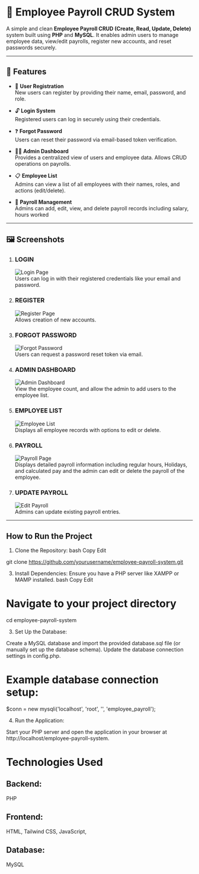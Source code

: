 # 🧾 Employee Payroll CRUD System

A simple and clean **Employee Payroll CRUD (Create, Read, Update, Delete)** system built using **PHP** and **MySQL**. It enables admin users to manage employee data, view/edit payrolls, register new accounts, and reset passwords securely.

---

## 🚀 Features

- 🔐 **User Registration**  
  New users can register by providing their name, email, password, and role.

- 🔓 **Login System**  
  Registered users can log in securely using their credentials.

- ❓ **Forgot Password**  
  Users can reset their password via email-based token verification.

- 🧑‍💼 **Admin Dashboard**  
  Provides a centralized view of users and employee data. Allows CRUD operations on payrolls.

- 📋 **Employee List**  
  Admins can view a list of all employees with their names, roles, and actions (edit/delete).

- 💸 **Payroll Management**  
  Admins can add, edit, view, and delete payroll records including salary, hours worked

---

## 🖼️ Screenshots

1. ### **LOGIN**  
   ![Login Page](https://github.com/Antoinette2325/CRUD/blob/master/images/LOGIN%20PAGE.png)  
   Users can log in with their registered credentials like your email and password.

2. ### **REGISTER**  
   ![Register Page](images/REGISTER.png)  
   Allows creation of new accounts.

3. ### **FORGOT PASSWORD**  
   ![Forgot Password](images/FORGORPASSWORD.png)  
   Users can request a password reset token via email.

4. ### **ADMIN DASHBOARD**  
   ![Admin Dashboard](images/ADMINDASHBOARD.png)  
View the employee count, and allow the admin to add users to the employee list.

6. ### **EMPLOYEE LIST**  
   ![Employee List](https://github.com/Antoinette2325/CRUD/blob/master/images/EMPLOYEE%20LIST.png)  
   Displays all employee records with options to edit or delete.

7. ### **PAYROLL**  
   ![Payroll Page](images/PAYROLL.png)  
   Displays detailed payroll information including regular hours, Holidays, and calculated pay and the admin can edit or delete the payroll of the employee.

8. ### **UPDATE PAYROLL**  
   ![Edit Payroll](images/UPDATEPAYROLL.png)  
   Admins can update existing payroll entries.
   
---

## How to Run the Project
1. Clone the Repository:
bash
Copy
Edit

git clone https://github.com/yourusername/employee-payroll-system.git

3. Install Dependencies:
Ensure you have a PHP server like XAMPP or MAMP installed.
bash
Copy
Edit

# Navigate to your project directory
cd employee-payroll-system

3. Set Up the Database:
   
Create a MySQL database and import the provided database.sql file (or manually set up the database schema).
Update the database connection settings in config.php.

# Example database connection setup:


$conn = new mysqli('localhost', 'root', '', 'employee_payroll');

4. Run the Application:
   
Start your PHP server and open the application in your browser at http://localhost/employee-payroll-system.

# Technologies Used
## Backend: 
PHP

## Frontend: 
HTML, Tailwind CSS, JavaScript, 

## Database:
MySQL


